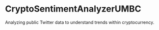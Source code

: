 # CryptoSentimentAnalyzerUMBC
 Analyzing public Twitter data to understand trends within cryptocurrency.
